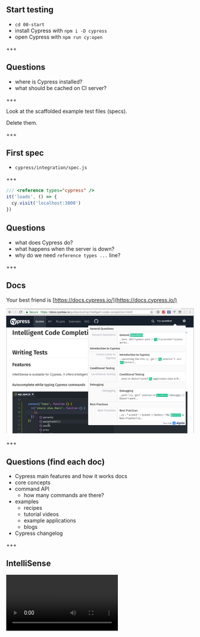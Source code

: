 ## Start testing

- `cd 00-start`
- install Cypress with `npm i -D cypress`
- open Cypress with `npm run cy:open`

+++

## Questions

- where is Cypress installed?
- what should be cached on CI server?

+++

Look at the scaffolded example test files (specs).

Delete them.

+++

## First spec

- `cypress/integration/spec.js`

+++

```javascript
/// <reference types="cypress" />
it('loads', () => {
  cy.visit('localhost:3000')
})
```

## Questions

- what does Cypress do?
- what happens when the server is down?
- why do we need `reference types ...` line?

+++

## Docs

Your best friend is [https://docs.cypress.io/](https://docs.cypress.io/)

![Doc search](todomvc/img/docs-search.png)

+++

## Questions (find each doc)

- Cypress main features and how it works docs
- core concepts
- command API
  - how many commands are there?
- examples
  - recipes
  - tutorial videos
  - example applications
  - blogs
- Cypress changelog

+++

## IntelliSense

![IntelliSense in VSCode](https://docs.cypress.io/img/snippets/intellisense-setup.a748a413.mp4)
